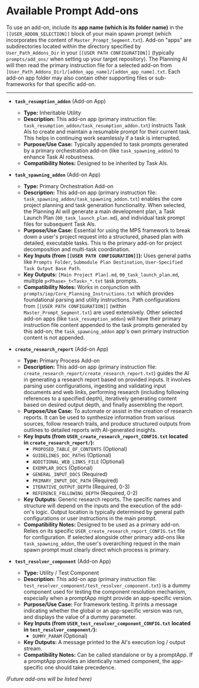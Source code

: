 # Available Prompt Add-ons

To use an add-on, include its **app name (which is its folder name)** in the `[[USER_ADDON_SELECTION]]` block of your main spawn prompt (which incorporates the content of `Master_Prompt_Segment.txt`). Add-on "apps" are subdirectories located within the directory specified by `User_Path_Addons_Dir` in your `[[USER PATH CONFIGURATION]]` (typically `prompts/add_ons/` when setting up your target repository). The Planning AI will then read the primary instruction file for a selected add-on from `[User_Path_Addons_Dir]/[addon_app_name]/[addon_app_name].txt`. Each add-on app folder may also contain other supporting files or sub-frameworks for that specific add-on.

---

- **`task_resumption_addon`** (Add-on App)
    - **Type:** Inheritable Utility
    - **Description:** This add-on app (primary instruction file: `task_resumption_addon/task_resumption_addon.txt`) instructs Task AIs to create and maintain a resumable prompt for their current task. This helps in continuing work seamlessly if a task is interrupted.
    - **Purpose/Use Case:** Typically appended to task prompts generated by a primary orchestration add-on (like `task_spawning_addon`) to enhance Task AI robustness.
    - **Compatibility Notes:** Designed to be inherited by Task AIs.

- **`task_spawning_addon`** (Add-on App)
    - **Type:** Primary Orchestration Add-on
    - **Description:** This add-on app (primary instruction file: `task_spawning_addon/task_spawning_addon.txt`) enables the core project planning and task generation functionality. When selected, the Planning AI will generate a main development plan, a Task Launch Plan (`00_task_launch_plan.md`), and individual task prompt files for subsequent Task AIs.
    - **Purpose/Use Case:** Essential for using the MPS framework to break down a user's project request into a structured, phased plan with detailed, executable tasks. This is the primary add-on for project decomposition and multi-task coordination.
    - **Key Inputs (from `[[USER PATH CONFIGURATION]]`):** Uses general paths like `Prompts Folder`, `Submodule Plan Destination`, `User-Specified Task Output Base Path`.
    - **Key Outputs:** `[Main Project Plan].md`, `00_task_launch_plan.md`, multiple `p<Phase>_t<Task>_*.txt` task prompts.
    - **Compatibility Notes:** Works in conjunction with `prompts/iep/Core_Planning_Instructions.txt` which provides foundational parsing and utility instructions. Path configurations from `[[USER PATH CONFIGURATION]]` (within `Master_Prompt_Segment.txt`) are used extensively. Other selected add-on apps (like `task_resumption_addon`) will have their primary instruction file content appended to the task prompts generated by this add-on; the `task_spawning_addon` app's own primary instruction content is not appended.

- **`create_research_report`** (Add-on App)
    - **Type:** Primary Process Add-on
    - **Description:** This add-on app (primary instruction file: `create_research_report/create_research_report.txt`) guides the AI in generating a research report based on provided inputs. It involves parsing user configurations, ingesting and validating input documents and web links, performing research (including following references to a specified depth), iteratively generating content based on desired output depth, and finally assembling the report.
    - **Purpose/Use Case:** To automate or assist in the creation of research reports. It can be used to synthesize information from various sources, follow research trails, and produce structured outputs from outlines to detailed reports with AI-generated insights.
    - **Key Inputs (from `USER_create_research_report_CONFIG.txt` located in `create_research_report/`):**
        - `PROPOSED_TABLE_OF_CONTENTS` (Optional)
        - `GUIDELINES_DOC_PATHS` (Optional)
        - `ADDITIONAL_WEB_LINKS_FILE` (Optional)
        - `EXEMPLAR_DOCS` (Optional)
        - `GENERAL_INPUT_DOCS` (Required)
        - `PRIMARY_INPUT_DOC_PATH` (Required)
        - `ITERATIVE_OUTPUT_DEPTH` (Required, 0-3)
        - `REFERENCE_FOLLOWING_DEPTH` (Required, 0-2)
    - **Key Outputs:** Generic research reports. The specific names and structure will depend on the inputs and the execution of the add-on's logic. Output location is typically determined by general path configurations or user instructions in the main prompt.
    - **Compatibility Notes:** Designed to be used as a primary add-on. Relies on its specific `USER_create_research_report_CONFIG.txt` file for configuration. If selected alongside other primary add-ons like `task_spawning_addon`, the user's overarching request in the main spawn prompt must clearly direct which process is primary.

- **`test_resolver_component`** (Add-on App)
    - **Type:** Utility / Test Component
    - **Description:** This add-on app (primary instruction file: `test_resolver_component/test_resolver_component.txt`) is a dummy component used for testing the component resolution mechanism, especially when a promptApp might provide an app-specific version.
    - **Purpose/Use Case:** For framework testing. It prints a message indicating whether the global or an app-specific version was run, and displays the value of a dummy parameter.
    - **Key Inputs (from `USER_test_resolver_component_CONFIG.txt` located in `test_resolver_component/`):**
        - `DUMMY_PARAM` (Optional)
    - **Key Outputs:** A message printed to the AI's execution log / output stream.
    - **Compatibility Notes:** Can be called standalone or by a promptApp. If a promptApp provides an identically named component, the app-specific one should take precedence.

*(Future add-ons will be listed here)*
